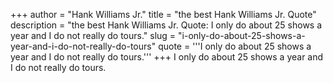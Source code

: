 +++
author = "Hank Williams Jr."
title = "the best Hank Williams Jr. Quote"
description = "the best Hank Williams Jr. Quote: I only do about 25 shows a year and I do not really do tours."
slug = "i-only-do-about-25-shows-a-year-and-i-do-not-really-do-tours"
quote = '''I only do about 25 shows a year and I do not really do tours.'''
+++
I only do about 25 shows a year and I do not really do tours.
